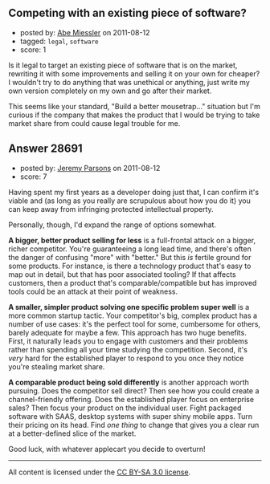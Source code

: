 ## Competing with an existing piece of software?

- posted by: [Abe Miessler](https://stackexchange.com/users/-1/4318-abe-miessler) on 2011-08-12
- tagged: `legal`, `software`
- score: 1

Is it legal to target an existing piece of software that is on the market, rewriting it with some improvements and selling it on  your own for cheaper?  I wouldn't try to do anything that was unethical or anything, just write my own version completely on my own and go after their market.  

This seems like your standard, "Build a better mousetrap..." situation but I'm curious if the company that makes the product that I would be trying to take market share from could cause legal trouble for me.


## Answer 28691

- posted by: [Jeremy Parsons](https://stackexchange.com/users/-1/4291-jeremy-parsons) on 2011-08-12
- score: 7

Having spent my first years as a developer doing just that, I can confirm it's viable and (as long as you really are scrupulous about how you do it) you can keep away from infringing protected intellectual property. 

Personally, though, I'd expand the range of options somewhat.

**A bigger, better product selling for less** is a full-frontal attack on a bigger, richer competitor. You're guaranteeing a long lead time, and there's often the danger of confusing "more" with "better." But this *is* fertile ground for some products. For instance, is there a technology product that's easy to map out in detail, but that has poor associated tooling? If that affects customers, then a product that's comparable/compatible but has improved tools could be an attack at their point of weakness.

**A smaller, simpler product solving one specific problem super well** is a more common startup tactic. Your competitor's big, complex product has a number of use cases: it's the perfect tool for some, cumbersome for others, barely adequate for maybe a few. This approach has two huge benefits. First, it naturally leads you to engage with customers and their problems rather than spending all your time studying the competition. Second, it's *very* hard for the established player to respond to you once they notice you're stealing market share.

**A comparable product being sold differently** is another approach worth pursuing. Does the competitor sell direct? Then see how you could create a channel-friendly offering. Does the established player focus on enterprise sales? Then focus your product on the individual user. Fight packaged software with SAAS, desktop systems with super shiny mobile apps. Turn their pricing on its head. Find *one thing* to change that gives you a clear run at a better-defined slice of the market.

Good luck, with whatever applecart you decide to overturn!



---

All content is licensed under the [CC BY-SA 3.0 license](https://creativecommons.org/licenses/by-sa/3.0/).
